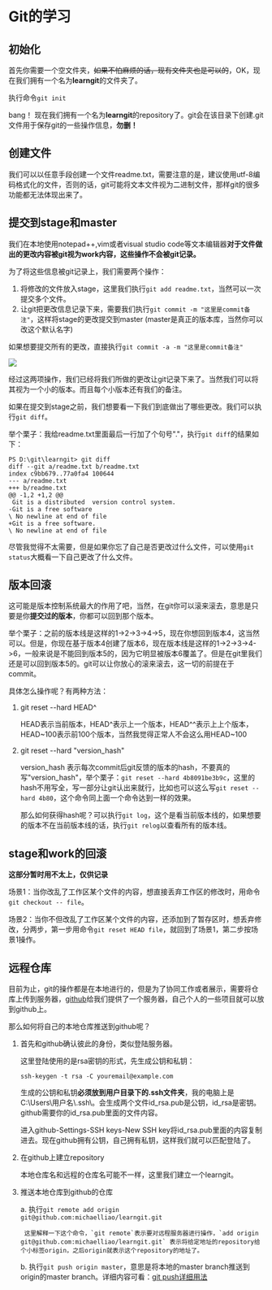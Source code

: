 # Git的学习
## 初始化
首先你需要一个空文件夹，~~如果不怕麻烦的话，现有文件夹也是可以的~~，OK，现在我们拥有一个名为**learngit**的文件夹了。

执行命令`git init`

bang！ 现在我们拥有一个名为**learngit**的repository了。git会在该目录下创建.git文件用于保存git的一些操作信息，**勿删！**

## 创建文件
我们可以以任意手段创建一个文件readme.txt，需要注意的是，建议使用utf-8编码格式化的文件，否则的话，git可能将文本文件视为二进制文件，那样git的很多功能都无法体现出来了。

## 提交到stage和master
我们在本地使用notepad++,vim或者visual studio code等文本编辑器**对于文件做出的更改内容被git视为work内容，这些操作不会被git记录。**

为了将这些信息被git记录上，我们需要两个操作：
1. 将修改的文件放入stage，这里我们执行`git add readme.txt`，当然可以一次提交多个文件。
2. 让git把更改信息记录下来，需要我们执行`git commit -m "这里是commit备注"`，这样将stage的更改提交到master (master是真正的版本库，当然你可以改这个默认名字)

如果想要提交所有的更改，直接执行`git commit -a -m "这里是commit备注"`

![](https://cdn.liaoxuefeng.com/cdn/files/attachments/001384907702917346729e9afbf4127b6dfbae9207af016000/0)

经过这两项操作，我们已经将我们所做的更改让git记录下来了。当然我们可以将其视为一个小的版本。而且每个小版本还有我们的备注。

如果在提交到stage之前，我们想要看一下我们到底做出了哪些更改。我们可以执行`git diff`。

举个栗子：我给readme.txt里面最后一行加了个句号"."，执行`git diff`的结果如下：
```
PS D:\git\learngit> git diff
diff --git a/readme.txt b/readme.txt
index c9bb679..77a0fa4 100644
--- a/readme.txt
+++ b/readme.txt
@@ -1,2 +1,2 @@
 Git is a distributed  version control system.
-Git is a free software
\ No newline at end of file
+Git is a free software.
\ No newline at end of file
```

尽管我觉得不太需要，但是如果你忘了自己是否更改过什么文件，可以使用`git status`大概看一下自己更改了什么文件。

## 版本回滚
这可能是版本控制系统最大的作用了吧，当然，在git你可以滚来滚去，意思是只要是你**提交过的版本**，你都可以回到那个版本。

举个栗子：之前的版本线是这样的1->2->3->4->5，现在你想回到版本4，这当然可以。但是，你现在基于版本4创建了版本6，现在版本线是这样的1->2->3->4->6，一般来说是不能回到版本5的，因为它明显被版本6覆盖了。但是在git里我们还是可以回到版本5的。git可以让你放心的滚来滚去，这一切的前提在于commit。

具体怎么操作呢？有两种方法：

1.  git reset --hard HEAD^


    HEAD表示当前版本，HEAD^表示上一个版本，HEAD^^表示上上个版本，HEAD\~100表示前100个版本，当然我觉得正常人不会这么用HEAD\~100

2. git reset --hard "version_hash"

    version_hash 表示每次commit后git反馈的版本的hash，不要真的写"version_hash"，举个栗子：`git reset --hard 4b8091be3b9c`，这里的hash不用写全，写一部分让git认出来就行，比如也可以这么写`git reset --hard 4b80`，这个命令同上面一个命令达到一样的效果。

    那么如何获得hash呢？可以执行`git log`，这个是看当前版本线的，如果想要的版本不在当前版本线的话，执行`git relog`以查看所有的版本线。
    
## stage和work的回滚
**这部分暂时用不太上，仅供记录**

场景1：当你改乱了工作区某个文件的内容，想直接丢弃工作区的修改时，用命令`git checkout -- file`。

场景2：当你不但改乱了工作区某个文件的内容，还添加到了暂存区时，想丢弃修改，分两步，第一步用命令`git reset HEAD file`，就回到了场景1，第二步按场景1操作。

## 远程仓库
目前为止，git的操作都是在本地进行的，但是为了协同工作或者展示，需要将仓库上传到服务器，[github](https://github.com)给我们提供了一个服务器，自己个人的一些项目就可以放到github上。

那么如何将自己的本地仓库推送到github呢？

1. 首先和github确认彼此的身份，类似登陆服务器。

    这里登陆使用的是rsa密钥的形式，先生成公钥和私钥：
    
    `ssh-keygen -t rsa -C youremail@example.com`
    
    生成的公钥和私钥**必须放到用户目录下的.ssh文件夹**，我的电脑上是C:\Users\用户名\\.ssh\。会生成两个文件id_rsa.pub是公钥，id_rsa是密钥。github需要你的id_rsa.pub里面的文件内容。

    进入github-Settings-SSH keys-New SSH key将id_rsa.pub里面的内容复制进去。现在github拥有公钥，自己拥有私钥，这样我们就可以匹配登陆了。

2. 在github上建立repository

    本地仓库名和远程的仓库名可能不一样，这里我们建立一个learngit。

3. 推送本地仓库到github的仓库

    a. 执行`git remote add origin git@github.com:michaelliao/learngit.git`
    
        这里解释一下这个命令，`git remote`表示要对远程服务器进行操作，`add origin git@github.com:michaelliao/learngit.git` 表示将给定地址的repository给个小标签origin，之后origin就表示这个repository的地址了。

    b. 执行`git push origin master`，意思是将本地的master branch推送到origin的master branch。详细内容可看：[git push详细用法](https://www.cnblogs.com/qianqiannian/p/6008140.html)